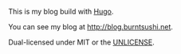 This is my blog build with [Hugo](http://gohugo.io/).

You can see my blog at http://blog.burntsushi.net.

Dual-licensed under MIT or the [UNLICENSE](http://unlicense.org).

